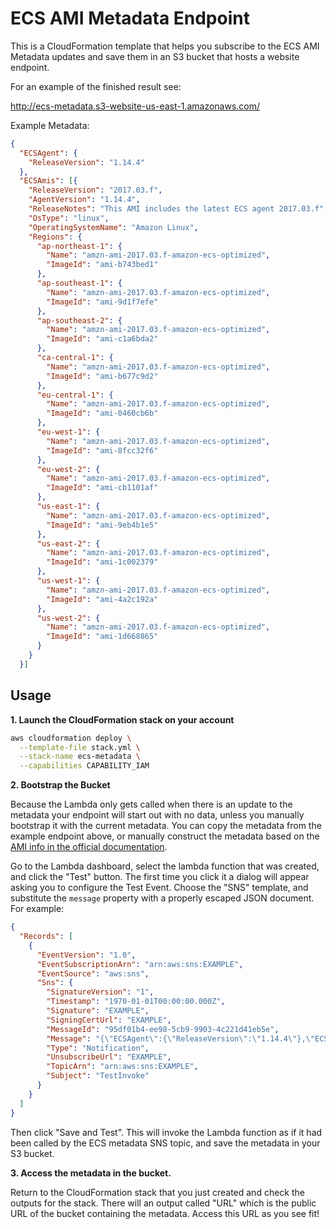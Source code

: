 # ECS AMI Metadata Endpoint

This is a CloudFormation template that helps you subscribe to the ECS AMI Metadata updates and save them in an S3 bucket that hosts a website endpoint. 

For an example of the finished result see:

http://ecs-metadata.s3-website-us-east-1.amazonaws.com/

Example Metadata:

```json
{
  "ECSAgent": {
    "ReleaseVersion": "1.14.4"
  },
  "ECSAmis": [{
    "ReleaseVersion": "2017.03.f",
    "AgentVersion": "1.14.4",
    "ReleaseNotes": "This AMI includes the latest ECS agent 2017.03.f",
    "OsType": "linux",
    "OperatingSystemName": "Amazon Linux",
    "Regions": {
      "ap-northeast-1": {
        "Name": "amzn-ami-2017.03.f-amazon-ecs-optimized",
        "ImageId": "ami-b743bed1"
      },
      "ap-southeast-1": {
        "Name": "amzn-ami-2017.03.f-amazon-ecs-optimized",
        "ImageId": "ami-9d1f7efe"
      },
      "ap-southeast-2": {
        "Name": "amzn-ami-2017.03.f-amazon-ecs-optimized",
        "ImageId": "ami-c1a6bda2"
      },
      "ca-central-1": {
        "Name": "amzn-ami-2017.03.f-amazon-ecs-optimized",
        "ImageId": "ami-b677c9d2"
      },
      "eu-central-1": {
        "Name": "amzn-ami-2017.03.f-amazon-ecs-optimized",
        "ImageId": "ami-0460cb6b"
      },
      "eu-west-1": {
        "Name": "amzn-ami-2017.03.f-amazon-ecs-optimized",
        "ImageId": "ami-8fcc32f6"
      },
      "eu-west-2": {
        "Name": "amzn-ami-2017.03.f-amazon-ecs-optimized",
        "ImageId": "ami-cb1101af"
      },
      "us-east-1": {
        "Name": "amzn-ami-2017.03.f-amazon-ecs-optimized",
        "ImageId": "ami-9eb4b1e5"
      },
      "us-east-2": {
        "Name": "amzn-ami-2017.03.f-amazon-ecs-optimized",
        "ImageId": "ami-1c002379"
      },
      "us-west-1": {
        "Name": "amzn-ami-2017.03.f-amazon-ecs-optimized",
        "ImageId": "ami-4a2c192a"
      },
      "us-west-2": {
        "Name": "amzn-ami-2017.03.f-amazon-ecs-optimized",
        "ImageId": "ami-1d668865"
      }
    }
  }]
```

## Usage

__1. Launch the CloudFormation stack on your account__

```bash
aws cloudformation deploy \
  --template-file stack.yml \
  --stack-name ecs-metadata \
  --capabilities CAPABILITY_IAM
```

__2. Bootstrap the Bucket__

Because the Lambda only gets called when there is an update to the metadata your endpoint will start out with no data, unless you manually bootstrap it with the current metadata. You can copy the metadata from the example endpoint above, or manually construct the metadata based on the [AMI info in the official documentation](http://docs.aws.amazon.com/AmazonECS/latest/developerguide/ecs-optimized_AMI.html).

Go to the Lambda dashboard, select the lambda function that was created, and click the "Test" button. The first time you click it a dialog will appear asking you to configure the Test Event. Choose the "SNS" template, and substitute the `message` property with a properly escaped JSON document. For example:

```json
{
  "Records": [
    {
      "EventVersion": "1.0",
      "EventSubscriptionArn": "arn:aws:sns:EXAMPLE",
      "EventSource": "aws:sns",
      "Sns": {
        "SignatureVersion": "1",
        "Timestamp": "1970-01-01T00:00:00.000Z",
        "Signature": "EXAMPLE",
        "SigningCertUrl": "EXAMPLE",
        "MessageId": "95df01b4-ee98-5cb9-9903-4c221d41eb5e",
        "Message": "{\"ECSAgent\":{\"ReleaseVersion\":\"1.14.4\"},\"ECSAmis\":[{\"ReleaseVersion\":\"2017.03.f\",\"AgentVersion\":\"1.14.4\",\"ReleaseNotes\":\"This AMI includes the latest ECS agent 2017.03.f\",\"OsType\":\"linux\",\"OperatingSystemName\":\"Amazon Linux\",\"Regions\":{\"ap-northeast-1\":{\"Name\":\"amzn-ami-2017.03.f-amazon-ecs-optimized\",\"ImageId\":\"ami-b743bed1\"},\"ap-southeast-1\":{\"Name\":\"amzn-ami-2017.03.f-amazon-ecs-optimized\",\"ImageId\":\"ami-9d1f7efe\"},\"ap-southeast-2\":{\"Name\":\"amzn-ami-2017.03.f-amazon-ecs-optimized\",\"ImageId\":\"ami-c1a6bda2\"},\"ca-central-1\":{\"Name\":\"amzn-ami-2017.03.f-amazon-ecs-optimized\",\"ImageId\":\"ami-b677c9d2\"},\"eu-central-1\":{\"Name\":\"amzn-ami-2017.03.f-amazon-ecs-optimized\",\"ImageId\":\"ami-0460cb6b\"},\"eu-west-1\":{\"Name\":\"amzn-ami-2017.03.f-amazon-ecs-optimized\",\"ImageId\":\"ami-8fcc32f6\"},\"eu-west-2\":{\"Name\":\"amzn-ami-2017.03.f-amazon-ecs-optimized\",\"ImageId\":\"ami-cb1101af\"},\"us-east-1\":{\"Name\":\"amzn-ami-2017.03.f-amazon-ecs-optimized\",\"ImageId\":\"ami-9eb4b1e5\"},\"us-east-2\":{\"Name\":\"amzn-ami-2017.03.f-amazon-ecs-optimized\",\"ImageId\":\"ami-1c002379\"},\"us-west-1\":{\"Name\":\"amzn-ami-2017.03.f-amazon-ecs-optimized\",\"ImageId\":\"ami-4a2c192a\"},\"us-west-2\":{\"Name\":\"amzn-ami-2017.03.f-amazon-ecs-optimized\",\"ImageId\":\"ami-1d668865\"}}}]}",
        "Type": "Notification",
        "UnsubscribeUrl": "EXAMPLE",
        "TopicArn": "arn:aws:sns:EXAMPLE",
        "Subject": "TestInvoke"
      }
    }
  ]
}
```

Then click "Save and Test". This will invoke the Lambda function as if it had been called by the ECS metadata SNS topic, and save the metadata in your S3 bucket.

__3. Access the metadata in the bucket.__

Return to the CloudFormation stack that you just created and check the outputs for the stack. There will an output called "URL" which is the public URL of the bucket containing the metadata. Access this URL as you see fit!



